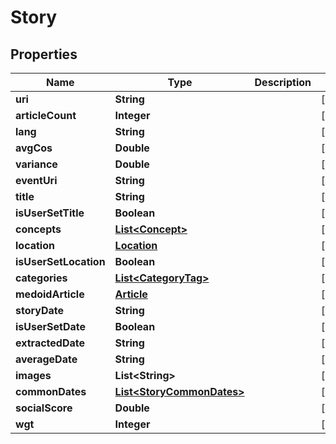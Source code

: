 # Story

## Properties
Name | Type | Description | Notes
------------ | ------------- | ------------- | -------------
**uri** | **String** |  |  [optional]
**articleCount** | **Integer** |  |  [optional]
**lang** | **String** |  |  [optional]
**avgCos** | **Double** |  |  [optional]
**variance** | **Double** |  |  [optional]
**eventUri** | **String** |  |  [optional]
**title** | **String** |  |  [optional]
**isUserSetTitle** | **Boolean** |  |  [optional]
**concepts** | [**List&lt;Concept&gt;**](Concept.md) |  |  [optional]
**location** | [**Location**](Location.md) |  |  [optional]
**isUserSetLocation** | **Boolean** |  |  [optional]
**categories** | [**List&lt;CategoryTag&gt;**](CategoryTag.md) |  |  [optional]
**medoidArticle** | [**Article**](Article.md) |  |  [optional]
**storyDate** | **String** |  |  [optional]
**isUserSetDate** | **Boolean** |  |  [optional]
**extractedDate** | **String** |  |  [optional]
**averageDate** | **String** |  |  [optional]
**images** | **List&lt;String&gt;** |  |  [optional]
**commonDates** | [**List&lt;StoryCommonDates&gt;**](StoryCommonDates.md) |  |  [optional]
**socialScore** | **Double** |  |  [optional]
**wgt** | **Integer** |  |  [optional]

